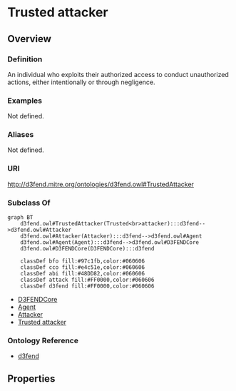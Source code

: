 # Trusted attacker

## Overview

### Definition
An individual who exploits their authorized access to conduct unauthorized actions, either intentionally or through negligence.

### Examples
Not defined.

### Aliases
Not defined.

### URI
http://d3fend.mitre.org/ontologies/d3fend.owl#TrustedAttacker

### Subclass Of
```mermaid
graph BT
    d3fend.owl#TrustedAttacker(Trusted<br>attacker):::d3fend-->d3fend.owl#Attacker
    d3fend.owl#Attacker(Attacker):::d3fend-->d3fend.owl#Agent
    d3fend.owl#Agent(Agent):::d3fend-->d3fend.owl#D3FENDCore
    d3fend.owl#D3FENDCore(D3FENDCore):::d3fend
    
    classDef bfo fill:#97c1fb,color:#060606
    classDef cco fill:#e4c51e,color:#060606
    classDef abi fill:#48DD82,color:#060606
    classDef attack fill:#FF0000,color:#060606
    classDef d3fend fill:#FF0000,color:#060606
```

- [D3FENDCore](/docs/ontology/reference/model/D3FENDCore/D3FENDCore.md)
- [Agent](/docs/ontology/reference/model/D3FENDCore/Agent/Agent.md)
- [Attacker](/docs/ontology/reference/model/D3FENDCore/Agent/Attacker/Attacker.md)
- [Trusted attacker](/docs/ontology/reference/model/D3FENDCore/Agent/Attacker/Trusted%20attacker/Trusted%20attacker.md)


### Ontology Reference
- [d3fend](http://d3fend.mitre.org/ontologies/d3fend.owl#)

## Properties

